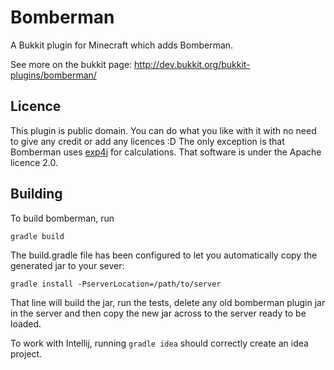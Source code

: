Bomberman
=========

A Bukkit plugin for Minecraft which adds Bomberman.

See more on the bukkit page:
http://dev.bukkit.org/bukkit-plugins/bomberman/

## Licence
This plugin is public domain. You can do what you like with it with no need to give any credit or
add any licences :D The only exception is that Bomberman uses
[exp4j](http://www.objecthunter.net/exp4j/index.html) for calculations. That software is under the
Apache licence 2.0.

## Building

To build bomberman, run

<code>gradle build</code>

The build.gradle file has been configured to let you automatically copy the generated jar to your sever:

<code>gradle install -PserverLocation=/path/to/server</code>

That line will build the jar, run the tests, delete any old bomberman plugin jar in the server and then
copy the new jar across to the server ready to be loaded.

To work with Intellij, running <code>gradle idea</code> should correctly create an idea project.